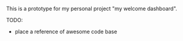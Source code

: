 This is a prototype for my personal project
 "my welcome dashboard".





TODO:

- place a reference of awesome code base
